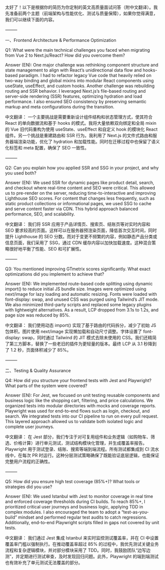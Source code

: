 太好了！以下是根据你的简历为你定制的英文高质量面试问答（附中文翻译）。我先准备前两个主题（前端架构与性能优化、测试与质量保障），如果你觉得满意，我们可以继续下面的内容。

⸻

一、Frontend Architecture & Performance Optimization

Q1: What were the main technical challenges you faced when migrating from Vue 2 to Next.js/React? How did you overcome them?

Answer (EN):
One major challenge was rethinking component structure and state management to align with React’s unidirectional data flow and hooks-based paradigm. I had to refactor legacy Vue code that heavily relied on two-way binding and global mixins into modular React components using useState, useEffect, and custom hooks. Another challenge was rebuilding routing and SSR behavior. I leveraged Next.js’s file-based routing and server-side rendering (SSR) features, optimizing hydration and load performance. I also ensured SEO consistency by preserving semantic markup and meta configurations during the transition.

中文翻译：
一个主要挑战是需要重新设计组件结构和状态管理方式，使其符合 React 的单向数据流和基于 hooks 的模式。我将大量依赖双向绑定和全局 mixin 的 Vue 旧代码重构为使用 useState、useEffect 和自定义 hook 的模块化 React 组件。另一个挑战是重建路由和 SSR 行为。我利用了 Next.js 的文件式路由和服务器端渲染功能，优化了 hydration 和加载性能。同时在迁移过程中也保留了语义化标签和 meta 配置，确保了 SEO 一致性。

⸻

Q2: Can you explain how you applied SSR and SSG in your project, and why you used both?

Answer (EN):
We used SSR for dynamic pages like product detail, search, and checkout where real-time content and SEO were critical. This allowed us to pre-render on the server, reducing time-to-interactive and improving Lighthouse SEO scores. For content that changes less frequently, such as static product collections or informational pages, we used SSG to cache and serve content faster via CDN. This hybrid approach balanced performance, SEO, and scalability.

中文翻译：
我们将 SSR 应用于产品详情页、搜索页、结账页等对实时内容和 SEO 要求较高的页面。这样可以在服务器预渲染页面，降低首次交互时间，同时提升 Lighthouse 的 SEO 分数。而对于变更不频繁的内容，例如静态产品分类或信息页面，我们采用了 SSG，通过 CDN 缓存内容以加快加载速度。这种混合策略很好地平衡了性能、SEO 和可扩展性。

⸻

Q3: You mentioned improving GTmetrix scores significantly. What exact optimizations did you implement to achieve that?

Answer (EN):
We implemented route-based code splitting using dynamic import() to reduce initial JS bundle size. Images were optimized using next/image for lazy loading and automatic resizing. Fonts were loaded with font-display: swap, and unused CSS was purged using Tailwind’s JIT mode. We also minimized third-party scripts and replaced some legacy plugins with lightweight alternatives. As a result, LCP dropped from 3.1s to 1.2s, and page size was reduced by 85%.

中文翻译：
我们使用动态 import() 实现了基于路由的代码拆分，减少了初始 JS 包体积。图片使用 next/image 实现懒加载和自动尺寸调整。字体设置了 font-display: swap，同时通过 Tailwind 的 JIT 模式去除未使用的 CSS。我们还精简了第三方脚本，替换了一些老旧的插件为更轻量的版本。最终 LCP 从 3.1 秒降到了 1.2 秒，页面体积减少了 85%。

⸻

二、Testing & Quality Assurance

Q4: How did you structure your frontend tests with Jest and Playwright? What parts of the system were covered?

Answer (EN):
For Jest, we focused on unit testing reusable components and business logic like the shopping cart, filtering, and price calculations. We organized tests into modular directories with mocks and coverage reports. Playwright was used for end-to-end flows such as login, checkout, and search. We integrated tests into our CI pipeline to run on every pull request. This layered approach allowed us to validate both isolated logic and complete user journeys.

中文翻译：
在 Jest 部分，我们专注于对可复用组件和业务逻辑（如购物车、筛选、价格计算）进行单元测试，测试结构模块化管理，并生成覆盖率报告。Playwright 用于测试登录、结账、搜索等端到端流程。所有测试都集成到 CI 流水线中，在每次 PR 时运行。这种分层测试策略确保了既能验证底层逻辑，也能保证完整用户流程的正确性。

⸻

Q5: How did you ensure high test coverage (85%+)? What tools or strategies did you use?

Answer (EN):
We used Istanbul with Jest to monitor coverage in real time and enforced coverage thresholds during CI builds. To reach 85%+, I prioritized critical user journeys and business logic, applying TDD in complex modules. I also encouraged the team to adopt a “test-as-you-build” mindset and performed regular test audits to catch regressions. Additionally, end-to-end Playwright scripts filled in gaps not covered by unit tests.

中文翻译：
我们通过 Jest 集成 Istanbul 来实时监控测试覆盖率，并在 CI 中设置覆盖率门槛以强制执行。在推动覆盖率超过 85% 的过程中，我优先测试关键业务流程和复杂逻辑模块，并对部分模块采用了 TDD。同时，我鼓励团队“边写边测”，并定期进行测试审查，及时发现回归问题。此外，Playwright 的端到端测试也有效补充了单元测试无法覆盖的部分。